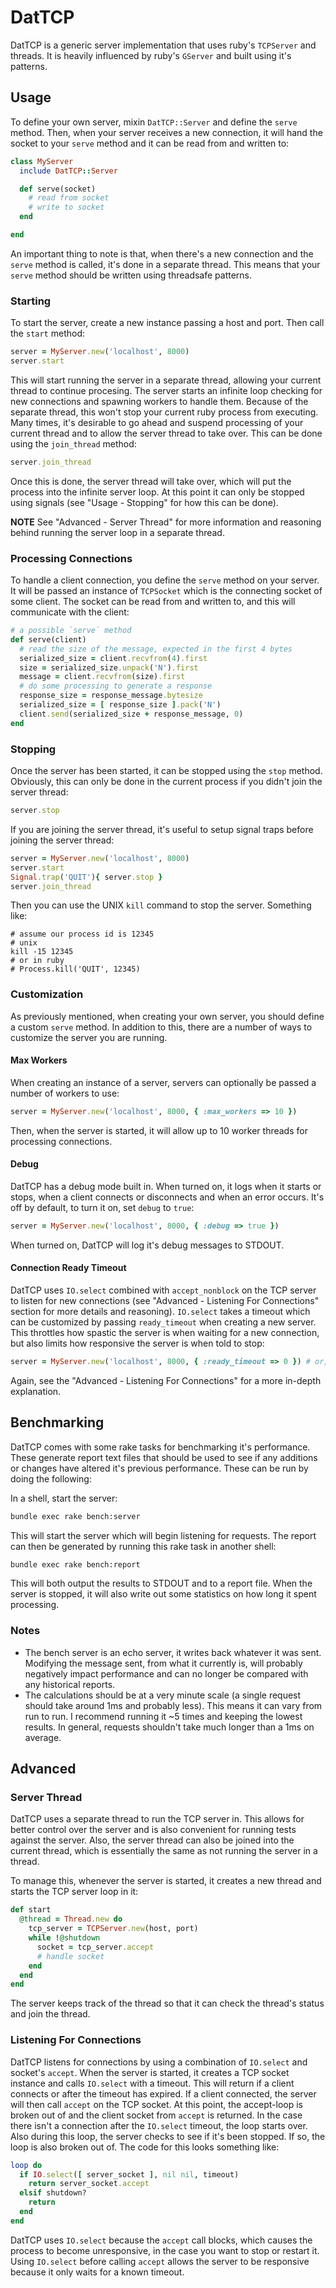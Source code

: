 # DatTCP

DatTCP is a generic server implementation that uses ruby's `TCPServer` and threads. It is heavily influenced by ruby's `GServer` and built using it's patterns.

## Usage

To define your own server, mixin `DatTCP::Server` and define the `serve` method. Then, when your server receives a new connection, it will hand the socket to your `serve` method and it can be read from and written to:

```ruby
class MyServer
  include DatTCP::Server

  def serve(socket)
    # read from socket
    # write to socket
  end

end
```

An important thing to note is that, when there's a new connection and the `serve` method is called, it's done in a separate thread. This means that your `serve` method should be written using threadsafe patterns.

### Starting

To start the server, create a new instance passing a host and port. Then call the `start` method:

```ruby
server = MyServer.new('localhost', 8000)
server.start
```

This will start running the server in a separate thread, allowing your current thread to continue procesing. The server starts an infinite loop checking for new connections and spawning workers to handle them. Because of the separate thread, this won't stop your current ruby process from executing. Many times, it's desirable to go ahead and suspend processing of your current thread and to allow the server thread to take over. This can be done using the `join_thread` method:

```ruby
server.join_thread
```

Once this is done, the server thread will take over, which will put the process into the infinite server loop. At this point it can only be stopped using signals (see "Usage - Stopping" for how this can be done).

**NOTE** See "Advanced - Server Thread" for more information and reasoning behind running the server loop in a separate thread.

### Processing Connections

To handle a client connection, you define the `serve` method on your server. It will be passed an instance of `TCPSocket` which is the connecting socket of some client. The socket can be read from and written to, and this will communicate with the client:

```ruby
# a possible `serve` method
def serve(client)
  # read the size of the message, expected in the first 4 bytes
  serialized_size = client.recvfrom(4).first
  size = serialized_size.unpack('N').first
  message = client.recvfrom(size).first
  # do some processing to generate a response
  response_size = response_message.bytesize
  serialized_size = [ response_size ].pack('N')
  client.send(serialized_size + response_message, 0)
end
```

### Stopping

Once the server has been started, it can be stopped using the `stop` method. Obviously, this can only be done in the current process if you didn't join the server thread:

```ruby
server.stop
```

If you are joining the server thread, it's useful to setup signal traps before joining the server thread:

```ruby
server = MyServer.new('localhost', 8000)
server.start
Signal.trap('QUIT'){ server.stop }
server.join_thread
```

Then you can use the UNIX `kill` command to stop the server. Something like:

```
# assume our process id is 12345
# unix
kill -15 12345
# or in ruby
# Process.kill('QUIT', 12345)
```

### Customization

As previously mentioned, when creating your own server, you should define a custom `serve` method. In addition to this, there are a number of ways to customize the server you are running.

#### Max Workers

When creating an instance of a server, servers can optionally be passed a number of workers to use:

```ruby
server = MyServer.new('localhost', 8000, { :max_workers => 10 })
```

Then, when the server is started, it will allow up to 10 worker threads for processing connections.

#### Debug

DatTCP has a debug mode built in. When turned on, it logs when it starts or stops, when a client connects or disconnects and when an error occurs. It's off by default, to turn it on, set `debug` to `true`:

```ruby
server = MyServer.new('localhost', 8000, { :debug => true })
```

When turned on, DatTCP will log it's debug messages to STDOUT.

#### Connection Ready Timeout

DatTCP uses `IO.select` combined with `accept_nonblock` on the TCP server to listen for new connections (see "Advanced - Listening For Connections" section for more details and reasoning). `IO.select` takes a timeout which can be customized by passing `ready_timeout` when creating a new server. This throttles how spastic the server is when waiting for a new connection, but also limits how responsive the server is when told to stop:

```ruby
server = MyServer.new('localhost', 8000, { :ready_timeout => 0 }) # or, no timeout
```

Again, see the "Advanced - Listening For Connections" for a more in-depth explanation.

## Benchmarking

DatTCP comes with some rake tasks for benchmarking it's performance. These generate report text files that should be used to see if any additions or changes have altered it's previous performance. These can be run by doing the following:

In a shell, start the server:

```bash
bundle exec rake bench:server
```

This will start the server which will begin listening for requests. The report can then be generated by running this rake task in another shell:

```bash
bundle exec rake bench:report
```

This will both output the results to STDOUT and to a report file. When the server is stopped, it will also write out some statistics on how long it spent processing.

### Notes

* The bench server is an echo server, it writes back whatever it was sent. Modifying the message sent, from what it currently is, will probably negatively impact performance and can no longer be compared with any historical reports.
* The calculations should be at a very minute scale (a single request should take around 1ms and probably less). This means it can vary from run to run. I recommend running it ~5 times and keeping the lowest results. In general, requests shouldn't take much longer than a 1ms on average.

## Advanced

### Server Thread

DatTCP uses a separate thread to run the TCP server in. This allows for better control over the server and is also convenient for running tests against the server. Also, the server thread can also be joined into the current thread, which is essentially the same as not running the server in a thread.

To manage this, whenever the server is started, it creates a new thread and starts the TCP server loop in it:

```ruby
def start
  @thread = Thread.new do
    tcp_server = TCPServer.new(host, port)
    while !@shutdown
      socket = tcp_server.accept
      # handle socket
    end
  end
end
```

The server keeps track of the thread so that it can check the thread's status and join the thread.

### Listening For Connections

DatTCP listens for connections by using a combination of `IO.select` and socket's `accept`. When the server is started, it creates a TCP socket instance and calls `IO.select` with a timeout. This will return if a client connects or after the timeout has expired. If a client connected, the server will then call `accept` on the TCP socket. At this point, the accept-loop is broken out of and the client socket from `accept` is returned. In the case there isn't a connection after the `IO.select` timeout, the loop starts over. Also during this loop, the server checks to see if it's been stopped. If so, the loop is also broken out of. The code for this looks something like:

```ruby
loop do
  if IO.select([ server_socket ], nil nil, timeout)
    return server_socket.accept
  elsif shutdown?
    return
  end
end
```

DatTCP uses `IO.select` because the `accept` call blocks, which causes the process to become unresponsive, in the case you want to stop or restart it. Using `IO.select` before calling `accept` allows the server to be responsive because it only waits for a known timeout.
